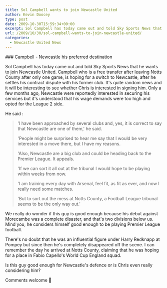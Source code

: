 ```yaml
---
title: Sol Campbell wants to join Newcastle United
author: Kevin Doocey
type: post
date: 2009-10-30T15:59:34+00:00
excerpt: Sol Campbell has today came out and told Sky Sports News that he wants to join..
url: /2009/10/30/sol-campbell-wants-to-join-newcastle-united/
categories:
  - Newcastle United News
---
```


### Campbell - Newcastle his preferred destination

Sol Campbell has today came out and told Sky Sports News that he wants to join Newcastle United. Campbell who is a free transfer after leaving Notts County after only one game, is hoping for a switch to Newcastle, after he settles his contract dispute with his former club. It's quite random news and it will be interesting to see whether Chris is interested in signing him. Only a few months ago, Newcastle were reportedly interested in securing his services but it's understood that his wage demands were too high and opted for the League 2 side.

He said :

> 'I have been approached by several clubs and, yes, it is correct to say that Newcastle are one of them,' he said.
>
> 'People might be surprised to hear me say that I would be very interested in a move there, but I have my reasons.
>
> 'Also, Newcastle are a big club and could be heading back to the Premier League. It appeals.
>
> 'If we can sort it all out at the tribunal I would hope to be playing within weeks from now.
>
> 'I am training every day with Arsenal, feel fit, as fit as ever, and now I really need some matches.
>
> 'But to sort out the mess at Notts County, a Football League tribunal seems to be the only way out.'

We really do wonder if this guy is good enough because his debut against Morecambe was a complete disaster, and that's two divisions below us. Mind you, he considers himself good enough to be playing Premier League football.

There's no doubt that he was an influential figure under Harry Redknapp at Pompey but since then he's completely disappeared off the scene. I can remember the day he arrived at Notts County, claiming that he was hoping for a place in Fabio Capello's World Cup England squad.

Is this guy good enough for Newcastle's defence or is Chris even really considering him?

Comments welcome 🙂
